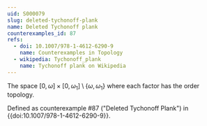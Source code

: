 ```yaml
---
uid: S000079
slug: deleted-tychonoff-plank
name: Deleted Tychonoff plank
counterexamples_id: 87
refs:
  - doi: 10.1007/978-1-4612-6290-9
    name: Counterexamples in Topology
  - wikipedia: Tychonoff_plank
    name: Tychonoff plank on Wikipedia
---
```

The space $[0,\omega] \times [0,\omega_1] \setminus \{\omega,\omega_1\}$ where each factor has the order topology.

Defined as counterexample #87 ("Deleted Tychonoff Plank")
in {{doi:10.1007/978-1-4612-6290-9}}.
